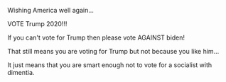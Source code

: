 Wishing America well again...

VOTE Trump 2020!!!

If you can't vote for Trump then please vote AGAINST biden!

That still means you are voting for Trump but not because you like him...

It just means that you are smart enough not to vote for a socialist with dimentia.
